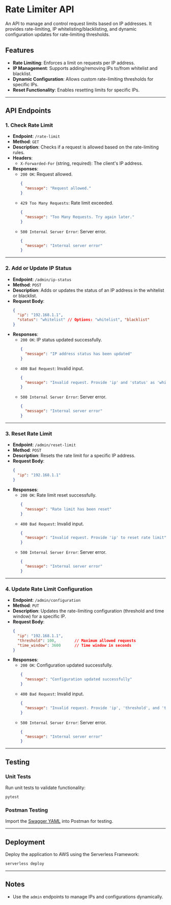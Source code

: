 # Rate Limiter API

An API to manage and control request limits based on IP addresses. It provides rate-limiting, IP whitelisting/blacklisting, and dynamic configuration updates for rate-limiting thresholds.

## Features

- **Rate Limiting**: Enforces a limit on requests per IP address.
- **IP Management**: Supports adding/removing IPs to/from whitelist and blacklist.
- **Dynamic Configuration**: Allows custom rate-limiting thresholds for specific IPs.
- **Reset Functionality**: Enables resetting limits for specific IPs.

---

## API Endpoints

### **1. Check Rate Limit**
- **Endpoint**: `/rate-limit`
- **Method**: `GET`
- **Description**: Checks if a request is allowed based on the rate-limiting rules.
- **Headers**:
  - `X-Forwarded-For` (string, required): The client's IP address.
- **Responses**:
  - `200 OK`: Request allowed.
    ```json
    {
      "message": "Request allowed."
    }
    ```
  - `429 Too Many Requests`: Rate limit exceeded.
    ```json
    {
      "message": "Too Many Requests. Try again later."
    }
    ```
  - `500 Internal Server Error`: Server error.
    ```json
    {
      "message": "Internal server error"
    }
    ```

---

### **2. Add or Update IP Status**
- **Endpoint**: `/admin/ip-status`
- **Method**: `POST`
- **Description**: Adds or updates the status of an IP address in the whitelist or blacklist.
- **Request Body**:
  ```json
  {
    "ip": "192.168.1.1",
    "status": "whitelist" // Options: "whitelist", "blacklist"
  }
  ```
- **Responses**:
  - `200 OK`: IP status updated successfully.
    ```json
    {
      "message": "IP address status has been updated"
    }
    ```
  - `400 Bad Request`: Invalid input.
    ```json
    {
      "message": "Invalid request. Provide 'ip' and 'status' as 'whitelist' or 'blacklist'."
    }
    ```
  - `500 Internal Server Error`: Server error.
    ```json
    {
      "message": "Internal server error"
    }
    ```

---

### **3. Reset Rate Limit**
- **Endpoint**: `/admin/reset-limit`
- **Method**: `POST`
- **Description**: Resets the rate limit for a specific IP address.
- **Request Body**:
  ```json
  {
    "ip": "192.168.1.1"
  }
  ```
- **Responses**:
  - `200 OK`: Rate limit reset successfully.
    ```json
    {
      "message": "Rate limit has been reset"
    }
    ```
  - `400 Bad Request`: Invalid input.
    ```json
    {
      "message": "Invalid request. Provide 'ip' to reset rate limit"
    }
    ```
  - `500 Internal Server Error`: Server error.
    ```json
    {
      "message": "Internal server error"
    }
    ```

---

### **4. Update Rate Limit Configuration**
- **Endpoint**: `/admin/configuration`
- **Method**: `PUT`
- **Description**: Updates the rate-limiting configuration (threshold and time window) for a specific IP.
- **Request Body**:
  ```json
  {
    "ip": "192.168.1.1",
    "threshold": 100,        // Maximum allowed requests
    "time_window": 3600      // Time window in seconds
  }
  ```
- **Responses**:
  - `200 OK`: Configuration updated successfully.
    ```json
    {
      "message": "Configuration updated successfully"
    }
    ```
  - `400 Bad Request`: Invalid input.
    ```json
    {
      "message": "Invalid request. Provide 'ip', 'threshold', and 'time_window'."
    }
    ```
  - `500 Internal Server Error`: Server error.
    ```json
    {
      "message": "Internal server error"
    }
    ```

---

## Testing

### **Unit Tests**
Run unit tests to validate functionality:
```bash
pytest
```

### **Postman Testing**
Import the [Swagger YAML](./swagger.yml) into Postman for testing.

---

## Deployment

Deploy the application to AWS using the Serverless Framework:
```bash
serverless deploy
```

---

## Notes
- Use the `admin` endpoints to manage IPs and configurations dynamically.
